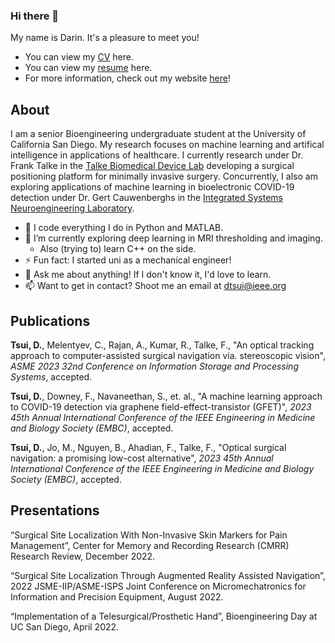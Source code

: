 ### Hi there 👋

My name is Darin. It's a pleasure to meet you! 

* You can view my [CV](https://darintsui.github.io/assets/pdfs/DarinTsui_CV.pdf) here.
* You can view my [resume](https://darintsui.github.io/uploads/DarinTsui_Resume.pdf) here.
* For more information, check out my website [here](https://darintsui.github.io/)! 

## About
I am a senior Bioengineering undergraduate student at the University of California San Diego. My research focuses on machine learning and artifical intelligence in applications of healthcare. I currently research under Dr. Frank Talke in the [Talke Biomedical Device Lab](https://www.talkelab.ucsd.edu/) developing a surgical positioning platform for minimally invasive surgery. Concurrently, I also am exploring applications of machine learning in bioelectronic COVID-19 detection under Dr. Gert Cauwenberghs in the [Integrated Systems Neuroengineering Laboratory](https://isn.ucsd.edu/index.php).

* 💓 I code everything I do in Python and MATLAB.
* 🌱 I’m currently exploring deep learning in MRI thresholding and imaging. 
    * Also (trying to) learn C++ on the side.
* ⚡ Fun fact: I started uni as a mechanical engineer! 
* 💬 Ask me about anything! If I don't know it, I'd love to learn.
* 📫 Want to get in contact? Shoot me an email at <dtsui@ieee.org>

## Publications

**Tsui, D.**, Melentyev, C., Rajan, A., Kumar, R., Talke, F., "An optical tracking approach to computer-assisted surgical navigation via. stereoscopic vision",
*ASME 2023 32nd Conference on Information Storage and Processing Systems*, accepted.

**Tsui, D.**, Downey, F., Navaneethan, S., et. al., "A machine learning approach to COVID-19 detection via graphene field-effect-transistor (GFET)", *2023 45th Annual International Conference of the IEEE Engineering in Medicine and Biology Society (EMBC)*,	accepted.

**Tsui, D.**, Jo, M., Nguyen, B., Ahadian, F., Talke, F., "Optical surgical navigation: a promising low-cost alternative", *2023 45th Annual International Conference of the IEEE Engineering in Medicine and Biology Society (EMBC)*,	accepted.

## Presentations
“Surgical Site Localization With Non-Invasive Skin Markers for Pain Management”, Center for Memory and Recording
Research (CMRR) Research Review, December 2022.

“Surgical Site Localization Through Augmented Reality Assisted Navigation”, 2022 JSME-IIP/ASME-ISPS Joint
Conference on Micromechatronics for Information and Precision Equipment, August 2022.

“Implementation of a Telesurgical/Prosthetic Hand”, Bioengineering Day at UC San Diego, April 2022.


<!--
**darintsui/darintsui** is a ✨ _special_ ✨ repository because its `README.md` (this file) appears on your GitHub profile.

Here are some ideas to get you started:

- 🔭 I’m currently working on ...
- 🌱 I’m currently learning ...
- 👯 I’m looking to collaborate on ...
- 🤔 I’m looking for help with ...
- 💬 Ask me about ...
- 📫 How to reach me: ...
- 😄 Pronouns: ...
- ⚡ Fun fact: ...
-->
